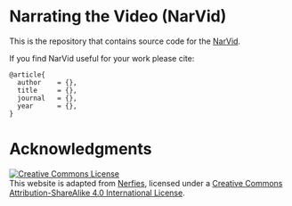 # Narrating the Video (NarVid)

This is the repository that contains source code for the [NarVid](https://multimodal-understanding-group.github.io/NarVid/).

If you find NarVid useful for your work please cite:
```
@article{
  author    = {},
  title     = {},
  journal   = {},
  year      = {},
}
```

# Acknowledgments
<a rel="license" href="http://creativecommons.org/licenses/by-sa/4.0/"><img alt="Creative Commons License" style="border-width:0" src="https://i.creativecommons.org/l/by-sa/4.0/88x31.png" /></a><br />This website is adapted from <a rel="Nerfies" href="https://github.com/nerfies/nerfies.github.io">Nerfies</a>, licensed under a <a rel="license" href="http://creativecommons.org/licenses/by-sa/4.0/">Creative Commons Attribution-ShareAlike 4.0 International License</a>.